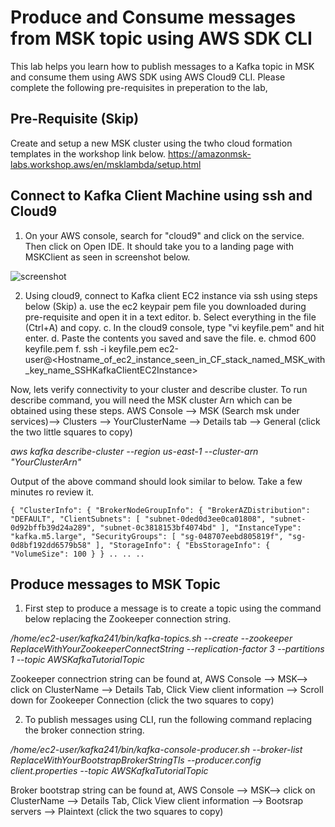 # Produce and Consume messages from MSK topic using AWS SDK CLI
This lab helps you learn how to publish messages to a Kafka topic in MSK and consume them using AWS SDK using AWS Cloud9 CLI. Please complete the following pre-requisites in preperation to the lab,

## Pre-Requisite (Skip)
Create and setup a new MSK cluster using the twho cloud formation templates in the workshop link below. 
https://amazonmsk-labs.workshop.aws/en/msklambda/setup.html

## Connect to Kafka Client Machine using ssh and Cloud9
1. On your AWS console, search for "cloud9" and click on the service. Then click on Open IDE. It should take you to a landing page with MSKClient as seen in screenshot below. 

![screenshot](img/picture1.jpg)

2. Using cloud9, connect to Kafka client EC2 instance via ssh using steps below (Skip)
    a. use the ec2 keypair pem file you downloaded during pre-requisite and open it in a text editor.
    b. Select everything in the file (Ctrl+A) and copy.
    c. In the cloud9 console, type "vi keyfile.pem" and hit enter.
    d. Paste the contents you saved and save the file.
    e. chmod 600 keyfile.pem
    f. ssh -i keyfile.pem ec2-user@<Hostname_of_ec2_instance_seen_in_CF_stack_named_MSK_with_key_name_SSHKafkaClientEC2Instance>

Now, lets verify connectivity to your cluster and describe cluster. To run describe command, you will need the MSK cluster Arn which can be obtained using these steps. AWS Console --> MSK (Search msk under services)--> Clusters --> YourClusterName --> Details tab --> General (click the two little squares to copy)

*aws kafka describe-cluster --region us-east-1 --cluster-arn "YourClusterArn"*

Output of the above command should look similar to below. Take a few minutes ro review it. 

`{
    "ClusterInfo": {
        "BrokerNodeGroupInfo": {
            "BrokerAZDistribution": "DEFAULT",
            "ClientSubnets": [
                "subnet-0ded0d3ee0ca01808",
                "subnet-0d92bffb39d24a289",
                "subnet-0c3818153bf4074bd"
            ],
            "InstanceType": "kafka.m5.large",
            "SecurityGroups": [
                "sg-048707eebd805819f",
                "sg-0d8bf192dd6579b58"
            ],
            "StorageInfo": {
                "EbsStorageInfo": {
                    "VolumeSize": 100
                }
            }
            ..
            ..
            ..`
            

## Produce messages to MSK Topic

1. First step to produce a message is to create a topic using the command below replacing the Zookeeper connection string.

*/home/ec2-user/kafka241/bin/kafka-topics.sh  --create --zookeeper ReplaceWithYourZookeeperConnectString --replication-factor 3 --partitions 1 --topic AWSKafkaTutorialTopic*

Zookeeper connectrion string can be found at, AWS Console --> MSK--> click on ClusterName --> Details Tab, Click View client information --> Scroll down for Zookeeper Connection (click the two squares to copy)

2. To publish messages using CLI, run the following command replacing the broker connection string.

*/home/ec2-user/kafka241/bin/kafka-console-producer.sh --broker-list ReplaceWithYourBootstrapBrokerStringTls --producer.config client.properties --topic AWSKafkaTutorialTopic*

Broker bootstrap string can be found at, AWS Console --> MSK--> click on ClusterName --> Details Tab, Click View client information --> Bootsrap servers --> Plaintext (click the two squares to copy)

